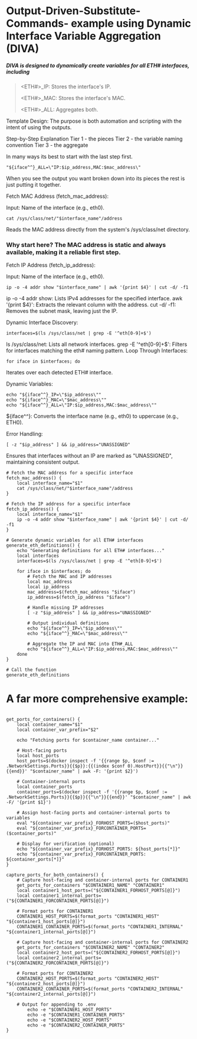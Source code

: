# Output-Driven-Substitute-Commands- example using Dynamic Interface Variable Aggregation (DIVA)
##### DIVA is designed to dynamically create variables for all ETH# interfaces, including
><ETH#>_IP: Stores the interface's IP.
>
><ETH#>_MAC: Stores the interface's MAC.
>
><ETH#>_ALL: Aggregates both.

Template Design:
The purpose is both automation and scripting with the intent of using the outputs.

Step-by-Step Explanation
Tier 1 - the pieces
Tier 2 - the variable naming convention
Tier 3 - the aggregate

In many ways its best to start with the last step first. 
```
"${iface^^}_ALL=\"IP:$ip_address,MAC:$mac_address\"
```
When you see the output you want broken down into its pieces the rest is just putting it together. 



Fetch MAC Address (fetch_mac_address):

Input: Name of the interface (e.g., eth0).
```
cat /sys/class/net/"$interface_name"/address
```
Reads the MAC address directly from the system's /sys/class/net directory.

### Why start here? The MAC address is static and always available, making it a reliable first step.
Fetch IP Address (fetch_ip_address):

Input: Name of the interface (e.g., eth0).
```
ip -o -4 addr show "$interface_name" | awk '{print $4}' | cut -d/ -f1
```
ip -o -4 addr show: Lists IPv4 addresses for the specified interface.
awk '{print $4}': Extracts the relevant column with the address.
cut -d/ -f1: Removes the subnet mask, leaving just the IP.

Dynamic Interface Discovery:
```
interfaces=$(ls /sys/class/net | grep -E '^eth[0-9]+$')
```
ls /sys/class/net: Lists all network interfaces.
grep -E '^eth[0-9]+$': Filters for interfaces matching the eth# naming pattern.
Loop Through Interfaces:
```
for iface in $interfaces; do
```
Iterates over each detected ETH# interface.



Dynamic Variables:

```
echo "${iface^^}_IP=\"$ip_address\""
echo "${iface^^}_MAC=\"$mac_address\""
echo "${iface^^}_ALL=\"IP:$ip_address,MAC:$mac_address\""
```
${iface^^}: Converts the interface name
(e.g., eth0) to uppercase
(e.g., ETH0).

Error Handling:
```
[ -z "$ip_address" ] && ip_address="UNASSIGNED"
```
Ensures that interfaces without an IP are marked as "UNASSIGNED", maintaining consistent output.


```
# Fetch the MAC address for a specific interface
fetch_mac_address() {
    local interface_name="$1"
    cat /sys/class/net/"$interface_name"/address
}

# Fetch the IP address for a specific interface
fetch_ip_address() {
    local interface_name="$1"
    ip -o -4 addr show "$interface_name" | awk '{print $4}' | cut -d/ -f1
}

# Generate dynamic variables for all ETH# interfaces
generate_eth_definitions() {
    echo "Generating definitions for all ETH# interfaces..."
    local interfaces
    interfaces=$(ls /sys/class/net | grep -E '^eth[0-9]+$')

    for iface in $interfaces; do
        # Fetch the MAC and IP addresses
        local mac_address
        local ip_address
        mac_address=$(fetch_mac_address "$iface")
        ip_address=$(fetch_ip_address "$iface")

        # Handle missing IP addresses
        [ -z "$ip_address" ] && ip_address="UNASSIGNED"

        # Output individual definitions
        echo "${iface^^}_IP=\"$ip_address\""
        echo "${iface^^}_MAC=\"$mac_address\""

        # Aggregate the IP and MAC into ETH#_ALL
        echo "${iface^^}_ALL=\"IP:$ip_address,MAC:$mac_address\""
    done
}
```
```
# Call the function
generate_eth_definitions
```




# A far more comprehensive example:


```

get_ports_for_containers() {
    local container_name="$1"
    local container_var_prefix="$2"

    echo "Fetching ports for $container_name container..."

    # Host-facing ports
    local host_ports
    host_ports=$(docker inspect -f '{{range $p, $conf := .NetworkSettings.Ports}}{{$p}}:{{(index $conf 0).HostPort}}{{"\n"}}{{end}}' "$container_name" | awk -F: '{print $2}')

    # Container-internal ports
    local container_ports
    container_ports=$(docker inspect -f '{{range $p, $conf := .NetworkSettings.Ports}}{{$p}}{{"\n"}}{{end}}' "$container_name" | awk -F/ '{print $1}')

    # Assign host-facing ports and container-internal ports to variables
    eval "${container_var_prefix}_FORHOST_PORTS=($host_ports)"
    eval "${container_var_prefix}_FORCONTAINER_PORTS=($container_ports)"

    # Display for verification (optional)
    echo "${container_var_prefix}_FORHOST_PORTS: ${host_ports[*]}"
    echo "${container_var_prefix}_FORCONTAINER_PORTS: ${container_ports[*]}"
}

capture_ports_for_both_containers() {
    # Capture host-facing and container-internal ports for CONTAINER1
    get_ports_for_containers "$CONTAINER1_NAME" "CONTAINER1"
    local container1_host_ports=("${CONTAINER1_FORHOST_PORTS[@]}")
    local container1_internal_ports=("${CONTAINER1_FORCONTAINER_PORTS[@]}")

    # Format ports for CONTAINER1
    CONTAINER1_HOST_PORTS=$(format_ports "CONTAINER1_HOST" "${container1_host_ports[@]}")
    CONTAINER1_CONTAINER_PORTS=$(format_ports "CONTAINER1_INTERNAL" "${container1_internal_ports[@]}")

    # Capture host-facing and container-internal ports for CONTAINER2
    get_ports_for_containers "$CONTAINER2_NAME" "CONTAINER2"
    local container2_host_ports=("${CONTAINER2_FORHOST_PORTS[@]}")
    local container2_internal_ports=("${CONTAINER2_FORCONTAINER_PORTS[@]}")

    # Format ports for CONTAINER2
    CONTAINER2_HOST_PORTS=$(format_ports "CONTAINER2_HOST" "${container2_host_ports[@]}")
    CONTAINER2_CONTAINER_PORTS=$(format_ports "CONTAINER2_INTERNAL" "${container2_internal_ports[@]}")

    # Output for appending to .env
        echo -e "$CONTAINER1_HOST_PORTS"
        echo -e "$CONTAINER1_CONTAINER_PORTS"
        echo -e "$CONTAINER2_HOST_PORTS"
        echo -e "$CONTAINER2_CONTAINER_PORTS"
}
```
